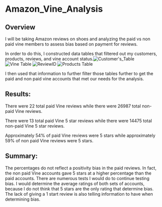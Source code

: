 # Amazon_Vine_Analysis

## Overview 
I will be taking Amazon reviews on shoes and analyzing the paid vs non paid vine members to assess bias based on payment for reviews.

In order to do this, I constructed data tables that filtered out my customers, products, reviews, and vine account status.![Customer's_Table](https://user-images.githubusercontent.com/97993428/173238704-5751dbc0-07b4-4ac6-b655-7dfab4b760f5.png)
![Vine Table](https://user-images.githubusercontent.com/97993428/173238727-748569b0-e69a-4485-ba83-5595f29fc117.png)
![ReviewID](https://user-images.githubusercontent.com/97993428/173238752-ebd4eb6a-c3e9-4fa5-88bc-9914f63bed71.png)
![Products Table](https://user-images.githubusercontent.com/97993428/173238766-a28a0f07-50c5-40a2-bc7b-de0e5b99efe1.png)

I then used that information to further filter those tables further to get the paid and non paid vine accounts that met our needs for the analysis.

## Results: 

There were 22 total paid Vine reviews while there were 26987 total non-paid Vine reviews.

There were 13 total paid Vine 5 star reviews while there were 14475 total non-paid Vine 5 star reviews.

Approximately 54% of paid Vine reviews were 5 stars while approximately 59% of non paid Vine reviews were 5 stars.

## Summary: 

The percentages do not reflect a positivity bias in the paid reviews.  In fact, the non paid Vine accounts gave 5 stars at a higher percentage than the paid accounts.  There are numerous tests I would do to continue testing bias.  I would determine the average ratings of both sets of accounts, because I do not think that 5 stars are the only rating that determine bias.  The lack of giving a 1 start review is also telling information to have when determining bias.

